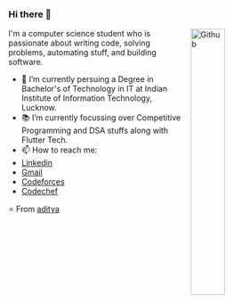 ### Hi there 👋

<img width="35%" align="right" alt="Github" src="https://user-images.githubusercontent.com/48678280/88862734-4903af80-d201-11ea-968b-9c939d88a37c.gif" />

I'm a computer science student who is passionate about writing code, solving problems, automating stuff, and building software.

- 🔭 I’m currently persuing a Degree in Bachelor's of Technology in IT at Indian Institute of Information Technology, Lucknow.
- 📚 I’m currently focussing over Competitive Programming and DSA stuffs along with Flutter Tech.
- 📫 How to reach me: 
 - [Linkedin](https://www.linkedin.com/in/aditya-agrawal-87ab6a200/) 
 - [Gmail](mailto:lit2020023@iiitl.ac.in)
 - [Codeforces](https://codeforces.com/profile/aditya_iiitL)
 - [Codechef](https://www.codechef.com/users/agrawal_2002)

⭐️ From [aditya](https://github.com/adityaiiitL)
